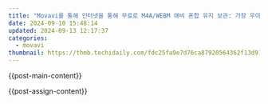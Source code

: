 ```yaml
---
title: "Movavi를 통해 인터넷을 통해 무료로 M4A/WEBM 애비 혼합 유지 보관: 가장 우아한 전자 음악 변환기"
date: 2024-09-10 15:48:14
updated: 2024-09-13 12:17:37
categories:
  - movavi
thumbnail: https://thmb.techidaily.com/fdc25fa9e7d76ca87920564362f13d91c2db273783ec5bcb39c2377739cf581a.jpg
---
```


{{post-main-content}}

<ins class="adsbygoogle"
     style="display:block"
     data-ad-format="autorelaxed"
     data-ad-client="ca-pub-7571918770474297"
     data-ad-slot="1223367746"></ins>

{{post-assign-content}}

<ins class="adsbygoogle"
     style="display:block"
     data-ad-client="ca-pub-7571918770474297"
     data-ad-slot="8358498916"
     data-ad-format="auto"
     data-full-width-responsive="true"></ins>
